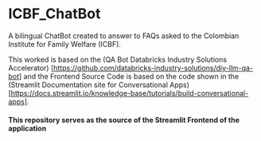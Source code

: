 # ICBF_ChatBot
A bilingual ChatBot created to answer to FAQs asked to the Colombian Institute for Family Welfare (ICBF).

This worked is based on the (QA Bot Databricks Industry Solutions Accelerator) [https://github.com/databricks-industry-solutions/diy-llm-qa-bot] and the Frontend Source Code is based on the code shown in the (Streamlit Documentation site for Conversational Apps)[https://docs.streamlit.io/knowledge-base/tutorials/build-conversational-apps].

#### This repository serves as the source of the Streamlit Frontend of the application
